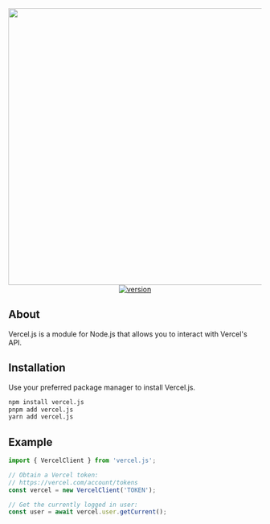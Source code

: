 <div align="center">
  <img
    src="https://jvk6hm88bttdy90i.public.blob.vercel-storage.com/vercel-js-wk3MNC1oVXn8N6OaYErDBKAfZue0Pc.png"
    width="550" 
  />

  <br />

  <a href="https://npmjs.com/package/vercel.js">
    <img alt="version" src="https://img.shields.io/npm/v/vercel.js" />
  </a>

</div>

## About

Vercel.js is a module for Node.js that allows you to interact with Vercel's API.

## Installation

Use your preferred package manager to install Vercel.js.

```sh
npm install vercel.js
pnpm add vercel.js
yarn add vercel.js
```

## Example

```js
import { VercelClient } from 'vercel.js';

// Obtain a Vercel token:
// https://vercel.com/account/tokens
const vercel = new VercelClient('TOKEN');

// Get the currently logged in user:
const user = await vercel.user.getCurrent();
```
